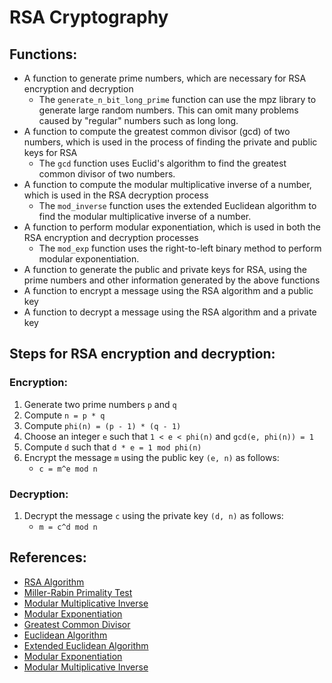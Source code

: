 # RSA Cryptography

## Functions:

+ A function to generate prime numbers, which are necessary for RSA encryption and decryption
    - The `generate_n_bit_long_prime` function can use the mpz library to generate large random numbers. This can omit many problems caused by "regular" numbers such as long long.
+ A function to compute the greatest common divisor (gcd) of two numbers, which is used in the process of finding the private and public keys for RSA
    - The `gcd` function uses Euclid's algorithm to find the greatest common divisor of two numbers.
+ A function to compute the modular multiplicative inverse of a number, which is used in the RSA decryption process
    - The `mod_inverse` function uses the extended Euclidean algorithm to find the modular multiplicative inverse of a number.
+ A function to perform modular exponentiation, which is used in both the RSA encryption and decryption processes
    - The `mod_exp` function uses the right-to-left binary method to perform modular exponentiation.
+ A function to generate the public and private keys for RSA, using the prime numbers and other information generated by the above functions
+ A function to encrypt a message using the RSA algorithm and a public key
+ A function to decrypt a message using the RSA algorithm and a private key

## Steps for RSA encryption and decryption:

### Encryption:

1. Generate two prime numbers `p` and `q`
2. Compute `n = p * q`
3. Compute `phi(n) = (p - 1) * (q - 1)`
4. Choose an integer `e` such that `1 < e < phi(n)` and `gcd(e, phi(n)) = 1`
5. Compute `d` such that `d * e = 1 mod phi(n)`
6. Encrypt the message `m` using the public key `(e, n)` as follows:
    - `c = m^e mod n`

### Decryption:

1. Decrypt the message `c` using the private key `(d, n)` as follows:
    - `m = c^d mod n`

## References:

+ [RSA Algorithm](https://en.wikipedia.org/wiki/RSA_(cryptosystem)#Key_generation)
+ [Miller-Rabin Primality Test](https://en.wikipedia.org/wiki/Miller%E2%80%93Rabin_primality_test)
+ [Modular Multiplicative Inverse](https://en.wikipedia.org/wiki/Modular_multiplicative_inverse)
+ [Modular Exponentiation](https://en.wikipedia.org/wiki/Modular_exponentiation)
+ [Greatest Common Divisor](https://en.wikipedia.org/wiki/Greatest_common_divisor)
+ [Euclidean Algorithm](https://en.wikipedia.org/wiki/Euclidean_algorithm)
+ [Extended Euclidean Algorithm](https://en.wikipedia.org/wiki/Extended_Euclidean_algorithm)
+ [Modular Exponentiation](https://en.wikipedia.org/wiki/Modular_exponentiation#Right-to-left_binary_method)
+ [Modular Multiplicative Inverse](https://en.wikipedia.org/wiki/Modular_multiplicative_inverse#Computation)